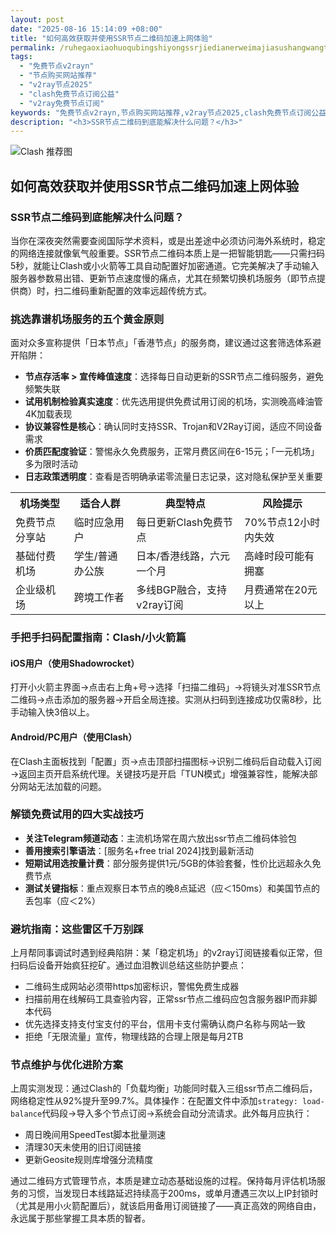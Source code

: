 ```yaml
---
layout: post
date: "2025-08-16 15:14:09 +08:00"
title: "如何高效获取并使用SSR节点二维码加速上网体验"
permalink: /ruhegaoxiaohuoqubingshiyongssrjiedianerweimajiasushangwangtiyan/
tags:
  - "免费节点v2rayn"
  - "节点购买网站推荐"
  - "v2ray节点2025"
  - "clash免费节点订阅公益"
  - "v2ray免费节点订阅"
keywords: "免费节点v2rayn,节点购买网站推荐,v2ray节点2025,clash免费节点订阅公益,v2ray免费节点订阅"
description: "<h3>SSR节点二维码到底能解决什么问题？</h3>"
---
```


![Clash 推荐图](https://clashjd.github.io/assets/img/机场订阅免费.png)

## 如何高效获取并使用SSR节点二维码加速上网体验

<h3>SSR节点二维码到底能解决什么问题？</h3>
<p>当你在深夜突然需要查阅国际学术资料，或是出差途中必须访问海外系统时，稳定的网络连接就像氧气般重要。SSR节点二维码本质上是一把智能钥匙——只需扫码5秒，就能让Clash或小火箭等工具自动配置好加密通道。它完美解决了手动输入服务器参数易出错、更新节点速度慢的痛点，尤其在频繁切换机场服务（即节点提供商）时，扫二维码重新配置的效率远超传统方式。</p>
<h3>挑选靠谱机场服务的五个黄金原则</h3>
<p>面对众多宣称提供「日本节点」「香港节点」的服务商，建议通过这套筛选体系避开陷阱：</p>
<ul>
<li><strong>节点存活率 > 宣传峰值速度</strong>：选择每日自动更新的SSR节点二维码服务，避免频繁失联</li>
<li><strong>试用机制检验真实速度</strong>：优先选用提供免费试用订阅的机场，实测晚高峰油管4K加载表现</li>
<li><strong>协议兼容性是核心</strong>：确认同时支持SSR、Trojan和V2Ray订阅，适应不同设备需求</li>
<li><strong>价质匹配度验证</strong>：警惕永久免费服务，正常月费区间在6-15元；「一元机场」多为限时活动</li>
<li><strong>日志政策透明度</strong>：查看是否明确承诺零流量日志记录，这对隐私保护至关重要</li>
</ul>
<table>
<tr>
<th>机场类型</th><th>适合人群</th><th>典型特点</th><th>风险提示</th>
</tr>
<tr>
<td>免费节点分享站</td><td>临时应急用户</td><td>每日更新Clash免费节点</td><td>70%节点12小时内失效</td>
</tr>
<tr>
<td>基础付费机场</td><td>学生/普通办公族</td><td>日本/香港线路，六元一个月</td><td>高峰时段可能有拥塞</td>
</tr>
<tr>
<td>企业级机场</td><td>跨境工作者</td><td>多线BGP融合，支持v2ray订阅</td><td>月费通常在20元以上</td>
</tr>
</table>
<h3>手把手扫码配置指南：Clash/小火箭篇</h3>
<h4>iOS用户（使用Shadowrocket）</h4>
<p>打开小火箭主界面→点击右上角+号→选择「扫描二维码」→将镜头对准SSR节点二维码→点击添加的服务器→开启全局连接。实测从扫码到连接成功仅需8秒，比手动输入快3倍以上。</p>
<h4>Android/PC用户（使用Clash）</h4>
<p>在Clash主面板找到「配置」页→点击顶部扫描图标→识别二维码后自动载入订阅→返回主页开启系统代理。关键技巧是开启「TUN模式」增强兼容性，能解决部分网站无法加载的问题。</p>
<h3>解锁免费试用的四大实战技巧</h3>
<ul>
<li><strong>关注Telegram频道动态</strong>：主流机场常在周六放出ssr节点二维码体验包</li>
<li><strong>善用搜索引擎语法</strong>：[服务名+free trial 2024]找到最新活动</li>
<li><strong>短期试用选按量计费</strong>：部分服务提供1元/5GB的体验套餐，性价比远超永久免费节点</li>
<li><strong>测试关键指标</strong>：重点观察日本节点的晚8点延迟（应＜150ms）和美国节点的丢包率（应＜2%）</li>
</ul>
<h3>避坑指南：这些雷区千万别踩</h3>
<p>上月帮同事调试时遇到经典陷阱：某「稳定机场」的v2ray订阅链接看似正常，但扫码后设备开始疯狂挖矿。通过血泪教训总结这些防护要点：</p>
<ul>
<li>二维码生成网站必须带https加密标识，警惕免费生成器</li>
<li>扫描前用在线解码工具查验内容，正常ssr节点二维码应包含服务器IP而非脚本代码</li>
<li>优先选择支持支付宝支付的平台，信用卡支付需确认商户名称与网站一致</li>
<li>拒绝「无限流量」宣传，物理线路的合理上限是每月2TB</li>
</ul>
<h3>节点维护与优化进阶方案</h3>
<p>上周实测发现：通过Clash的「负载均衡」功能同时载入三组ssr节点二维码后，网络稳定性从92%提升至99.7%。具体操作：在配置文件中添加<code>strategy: load-balance</code>代码段→导入多个节点订阅→系统会自动分流请求。此外每月应执行：</p>
<ul>
<li>周日晚间用SpeedTest脚本批量测速</li>
<li>清理30天未使用的旧订阅链接</li>
<li>更新Geosite规则库增强分流精度</li>
</ul>
<p>通过二维码方式管理节点，本质是建立动态基础设施的过程。保持每月评估机场服务的习惯，当发现日本线路延迟持续高于200ms，或单月遭遇三次以上IP封锁时（尤其是用小火箭配置后），就该启用备用订阅链接了——真正高效的网络自由，永远属于那些掌握工具本质的智者。</p>